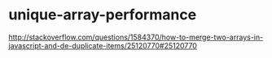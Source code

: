 # unique-array-performance
http://stackoverflow.com/questions/1584370/how-to-merge-two-arrays-in-javascript-and-de-duplicate-items/25120770#25120770
